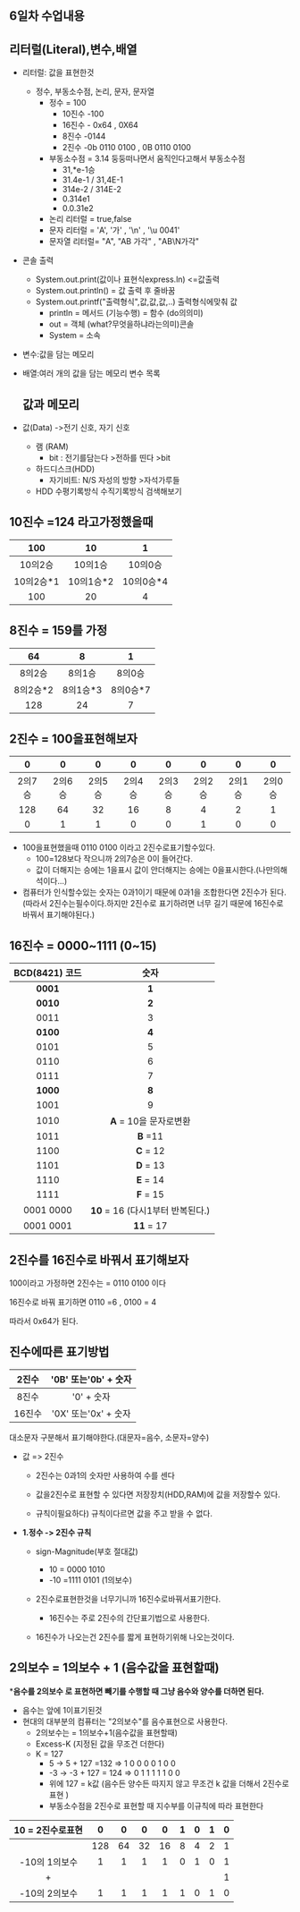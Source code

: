 ## 6일차 수업내용



## **리터럴(Literal),변수,배열**

- 리터럴: 값을 표현한것

  - 정수, 부동소수점, 논리, 문자, 문자열
    - 정수 = 100 
      - 10진수 -100
      - 16진수 - 0x64  ,  0X64
      - 8진수 -0144
      - 2진수 -0b 0110 0100  , 0B 0110 0100
    - 부동소수점 = 3.14  둥둥떠나면서 움직인다고해서 부동소수점
      - 31,*e-1승
      - 31.4e-1 / 31,4E-1
      - 314e-2 / 314E-2
      - 0.314e1
      - 0.0.31e2
    - 논리 리터럴 = true,false
    - 문자 리터럴 = 'A', '가' , '\n' , '\u 0041'
    - 문자열  리터럴= "A", "AB 가각" , "AB\N가각"

- 콘솔 출력

  - System.out.print(값이나 표현식express.ln)  <=값출력
  - System.out.println() = 값 출력 후 줄바꿈
  - System.out.printf("출력형식",값,값,값,..)  출력형식에맞춰 값
    - println = 메서드 (기능수행) = 함수 (do의의미)
    - out = 객체 (what?무엇을하냐라는의미)콘솔
    - System = 소속

- 변수:값을 담는 메모리

- 배열:여러 개의 값을 담는 메모리 변수 목록

  ## 값과 메모리

- 값(Data) ->전기 신호, 자기 신호
  - 램 (RAM)
    - bit : 전기를담는다 >전하를 띤다 >bit
  - 하드디스크(HDD)
    - 자기비트: N/S 자성의 방향 >자석가루들
  - HDD 수평기록방식 수직기록방식 검색해보기

## 10진수  =124 라고가정했을때

|   100   |   10    |    1    |
| :-----: | :-----: | :-----: |
|  10의2승  |  10의1승  |  10의0승  |
| 10의2승*1 | 10의1승*2 | 10의0승*4 |
|   100   |   20    |    4    |

## 8진수 = 159를 가정

|   64   |   8    |   1    |
| :----: | :----: | :----: |
|  8의2승  |  8의1승  |  8의0승  |
| 8의2승*2 | 8의1승*3 | 8의0승*7 |
|  128   |   24   |   7    |

## 2진수 = 100을표현해보자

|  0   |  0   |  0   |  0   |  0   |  0   |  0   |  0   |
| :--: | :--: | :--: | :--: | :--: | :--: | :--: | :--: |
| 2의7승 | 2의6승 | 2의5승 | 2의4승 | 2의3승 | 2의2승 | 2의1승 | 2의0승 |
| 128  |  64  |  32  |  16  |  8   |  4   |  2   |  1   |
|  0   |  1   |  1   |  0   |  0   |  1   |  0   |  0   |

- 100을표현했을때 0110 0100 이라고 2진수로표기할수있다.
  - 100=128보다 작으니까 2의7승은 0이 들어간다.
  - 값이 더해지는 승에는 1을표시 값이 안더해지는 승에는 0을표시한다.(나만의해석이다...)
- 컴퓨터가 인식할수있는 숫자는 0과1이기 때문에 0과1을 조합한다면 2진수가 된다.(따라서 2진수는필수이다.하지만 2진수로 표기하려면 너무 길기 때문에 16진수로 바꿔서 표기해야된다.)

## 16진수 = 0000~1111  (0~15) 

| **BCD(8421) 코드** |            숫자             |
| :--------------: | :-----------------------: |
|     **0001**     |           **1**           |
|     **0010**     |           **2**           |
|       0011       |             3             |
|     **0100**     |           **4**           |
|       0101       |             5             |
|       0110       |             6             |
|       0111       |             7             |
|     **1000**     |           **8**           |
|       1001       |             9             |
|       1010       |    **A**  = 10을 문자로변환     |
|       1011       |         **B** =11         |
|       1100       |        **C** = 12         |
|       1101       |        **D** = 13         |
|       1110       |        **E** = 14         |
|       1111       |        **F** = 15         |
|    0001 0000     | **10** = 16 (다시1부터 반복된다.) |
|    0001 0001     |        **11** = 17        |

## 2진수를 16진수로 바꿔서 표기해보자 

100이라고 가정하면 2진수는 = 0110 0100 이다

16진수로 바꿔 표기하면  0110 =6 , 0100 = 4

따라서 0x64가 된다.

## 진수에따른 표기방법

| 2진수  | '0B' 또는'0b' + 숫자 |
| :--: | :--------------: |
| 8진수  |     '0' + 숫자     |
| 16진수 | '0X' 또는'0x' + 숫자 |

대소문자 구분해서 표기해야한다.(대문자=음수, 소문자=양수)

- 값 => 2진수

  - 2진수는 0과1의 숫자만 사용하여 수를 센다

  - 값을2진수로 표현할 수 있다면 저장장치(HDD,RAM)에 값을 저장할수 있다.
  - 규칙이필요하다) 규칙이다르면 값을 주고 받을 수 없다.

- **1.정수 -> 2진수 규칙**

  - sign-Magnitude(부호 절대값)
    - 10 = 0000 1010
    - -10 =1111 0101 (1의보수)

  - 2진수로표현한것을 너무기니까 16진수로바꿔서표기한다.
    - 16진수는 주로 2진수의 간단표기법으로 사용한다.
  - 16진수가 나오는건 2진수를 짧게 표현하기위해 나오는것이다.


## 2의보수 = 1의보수 + 1 (음수값을 표현할때)

***음수를 2의보수 로 표현하면 빼기를 수행할 때 그냥 음수와 양수를 더하면 된다.**

- 음수는 앞에 1이표기된것
- 현대의 대부분의 컴퓨터는 "2의보수"를 음수표현으로 사용한다.
  - 2의보수는 = 1의보수+1(음수값을 표현할때)
  - Excess-K (지정된 값을 무조건 더한다)
  - K = 127
    - 5   -> 5 + 127 =132  => 1 0 0 0     0 1 0 0
    - -3  ->  -3 + 127 = 124   => 0 1 1 1   1 1 0 0
    - 위에 127 = k값 (음수든 양수든 따지지 않고 무조건 k 값을 더해서 2진수로 표현 )
    - 부동소수점을 2진수로 표현할 때 지수부를 이규칙에 따라 표현한다

| 10 = 2진수로표현 |  0   |  0   |  0   |  0   |  1   |  0   |  1   |  0   |
| :---------: | :--: | :--: | :--: | :--: | :--: | :--: | :--: | :--: |
|             | 128  |  64  |  32  |  16  |  8   |  4   |  2   |  1   |
|  -10의 1의보수  |  1   |  1   |  1   |  1   |  0   |  1   |  0   |  1   |
|      +      |      |      |      |      |      |      |      |  1   |
|  -10의 2의보수  |  1   |  1   |  1   |  1   |  1   |  0   |  1   |  0   |



